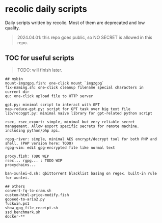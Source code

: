 # recolic daily scripts

Daily scripts written by recolic. Most of them are deprecated and low quality.

> 2024.04.01: this repo goes public, so NO SECRET is allowed in this repo.

## TOC for useful scripts

> TODO: will finish later.

```
## mybin
mount-imgzgpg.fish: one-click mount `imgzgpg` 
fix-naming.sh: one-click cleanup filename special characters in current dir
qu: one-click upload file to HTTP server

gpt.py: minimal script to interact with GPT
map-reduce-gpt.py: script for GPT task over big text file
lib/recogpt.py: minimal naive library for gpt-related python script

rsec, rsec_export: simple, minimal but very reliable secret management. Allow export specific secrets for remote machine. including python/php api.

rgpg-river: simple, minimal AES encrypt/decrypt tool for both PHP and shell. (PHP version here: TODO)
rgpg-vim: edit gpg-encrypted file like normal text

proxy.fish: TODO WIP
rsec... rgpg... : TODO WIP
proxychains...

ban-xunlei-d.sh: qbittorrent blacklist basing on regex. built-in rule for xunlei.

## others
convert-fq-to-cram.sh
custom-html-price-modify.fish
gopeed-to-aria2.py
fuckwin.ps1
show_gpg_file_receipt.sh
ssd_benchmark.sh
docker-**
```
